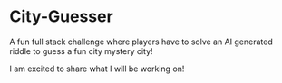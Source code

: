 # City-Guesser
A fun full stack challenge where players have to solve an AI generated riddle to guess a fun city mystery city! 

I am excited to share what I will be working on!